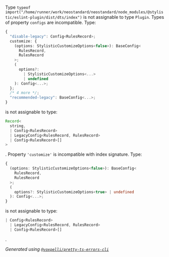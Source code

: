 Type `typeof import("/home/runner/work/neostandard/neostandard/node_modules/@stylistic/eslint-plugin/dist/dts/index")` is not assignable to type `Plugin`.
  Types of property `configs` are incompatible.
    Type: 
```ts
{
  "disable-legacy": Config<RulesRecord>;
  customize: {
    (options: StylisticCustomizeOptions<false>): BaseConfig<
      RulesRecord,
      RulesRecord
    >;
    (
      options?:
        | StylisticCustomizeOptions<...>
        | undefined
    ): Config<...>;
  };
  /* 4 more */;
  "recommended-legacy": BaseConfig<...>;
}
```

 is not assignable to type: 
```ts
Record<
  string,
  | Config<RulesRecord>
  | LegacyConfig<RulesRecord, RulesRecord>
  | Config<RulesRecord>[]
>
```

.
      Property `'customize'` is incompatible with index signature.
        Type: 
```ts
{
  (options: StylisticCustomizeOptions<false>): BaseConfig<
    RulesRecord,
    RulesRecord
  >;
  (
    options?: StylisticCustomizeOptions<true> | undefined
  ): Config<...>;
}
```

 is not assignable to type: 
```ts
| Config<RulesRecord>
  | LegacyConfig<RulesRecord, RulesRecord>
  | Config<RulesRecord>[]
```

.

_Generated using [`@voxpelli/pretty-ts-errors-cli`](https://github.com/voxpelli/pretty-ts-errors-cli)_
